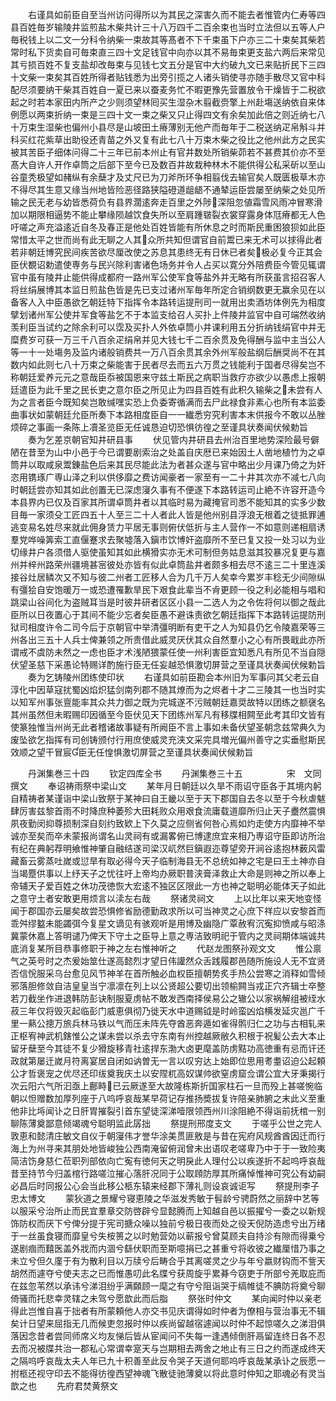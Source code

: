 <!-- { "loadSidebar": true } -->
　　右谨具如前臣自至当州访问得所以为其民之深害久而不能去者惟管内仁寿等四县百姓毎岁输陵井监煎盐木柴共计三十八万四千二百余束也当时立法但以五等人户毎税钱上以二文一分科令纳柴一束故其等髙者不下千束虽下户亦三二十束矣其柴若常时私下货卖自可毎束直三四十文足钱官中向亦以其不易毎束更支盐六两后来常见其亏损百姓不复支盐却改毎束与见钱七文五分是官中大约破九文已来贴折民下三四十文柴一束矣其百姓所得者贴钱悉为出旁引揽之人诸头销使寻亦随手散尽又官中科配尽须要纳干柴其百姓自一夏已来以蚕麦务忙不暇更豫先营置放令干燥皆于二税欲起之时若本家田内所产之少则须望林囘买生湿杂木翦截赍擎上州赴塲送纳依自来体例愿以两束折纳一束是三四十文一束之柴又只止得四文有余矣加此倍之则近纳七八十万束生湿柴也偏州小县尽是山坡田土瘠薄别无他产而毎年于二税送纳疋帛斛斗并科买红花紫草出助役还青苗之外又复有此七八十万束木柴之役比之他州此方之民实被其苦臣子细体问得二十三年已前本州止有官井数处所销柴茆若不甚费其价亦不至髙大自许人开作卓筒之后部下至今已及数百井故栽种林木不能供得公私采斫以至山谷童秃极望如赭纵有余蘖才及丈尺已为刀斧所环争相翦伐去输官矣人既匮极草木亦不得尽其生意又缘当州地皆险恶径路狭隘磴道龃龉不通辇运臣尝屡至纳柴之处见所输之民无老与幼皆悉荷负有县界濶逺奔走百里之外陟深阻忽値霜雪风雨冲冒寒滑加以期限相逼势不能止攀缘陨越饮食失所以至肩踵皲裂衣裳穿露身体尫瘠都无人色吁嗟之声充溢逺近自冬及春正是他处百姓皆能有所休息之时而斯民重困狼狈如此臣常惜太平之世而尚有此无聊之人其众所共知但谓官自前鬻已来无术可以捄得此者若非朝廷博究民间疾苦欲尽厘改使之苏息其患终无有日休已者矣极必复今正其会臣伏覩诏勅遣使専务与民兴除利害诸色场务并令人占买以寛分外陪费臣今管见辄谓官中虽有陵井止能供得成都府一路州军公使军食等盐外并无略有所获虽言招召客人将丝绢展博其本监日煎盐色皆是先已支过诸州军毎年所定合销纲数更无赢余见在以备客人入中臣愚欲乞朝廷特下指挥令本路转运提刑司一就用出卖酒坊体例先为相度擘划诸州军公使并军食等盐乞不于本监支给召人买扑上件陵井监官中自可端然收纳羡利臣当试约之除余利可以霑及买扑人外依卓筒小井课利用五分折纳钱绢官中并无糜费岁可获一万三千八百余疋绢帛并见大钱七千二百余贯及免得酬与监中主当公人等一十一处塲务及监内诸般销费共一万八百余贯其余外州军般盐纲后酬奨尚不在其数内如此则七八十万束之柴能害于民者尽去而五六万贯之钱能利于国者尽得矣岂不称朝廷爱养元元之意哉臣忝被国恩来守兹土斯民之病职当救疗亦欲少以愚虑上报朝廷遣臣为此千里之民长吏之意尔臣之所见止为四县百姓有此积久输柴之未尝有人为之言者臣今既知矣岂敢缄嘿实恐上负委寄循满而去尸此禄食非素心也所有本监委曲事状如蒙朝廷允臣所奏下本路相度臣自一一纎悉穷究利害本末供报今不敢以丛脞烦碎之事画一条陈上凟圣览臣无任诚恳迫切恐惧彷徨之至谨具状奏闻伏候勅旨
　　奏为乞差京朝官知井研县事
　　伏见管内井研县去州治百里地势深险最号僻陋在昔至为山中小邑于今已谓要剧索治之处盖自庆厯已来始因土人凿地植竹为之卓筒井以取咸泉鬻錬盐色后来其民尽能此法为者甚众遂与官中略出少月课乃倚之为奸恣用镌琢广専山泽之利以供侈靡之费访闻豪者一家至有一二十井其次亦不减七八向时朝廷尝亦知其如此创置无已深虑寖久事有不便遂下本路转运司止絶不许容开造今本县界内已仅及百家其所谓卓筒井者以其临时易为藏掩官司悉不能知其的实多少数目毎一家须殳工匠四五十人至三二十人者此人皆是他州别县浮浪无根着之徒抵罪逋逃变易名姓尽来就此佣身赁力平居无事则俯伏低折与主人营作一不如意则递相扇诱羣党哗噪筭索工直偃蹇求去聚墟落入鎭市饮博奸盗靡所不至已复又投一处习以为业切缘井户各须借人驱使虽知其如此横猾实亦无术可制但务姑息滋其狡暴况复更与嘉州并梓州路荣州疆境甚宻彼处亦皆有似此卓筒盐井者颇多相去尽不逺三二十里连溪接谷灶居鳞次又不知与彼二州者工匠移人合为几千万人矣幸今累岁丰稔无少间隙纵有彊狯自安饱暖万一或恐遭罹歉旱民下艰食此辈当不肻更顾一役之利必能相与唱和跳梁山谷间化为盗贼耳当是时彼井研者区区小县一二选人为之令佐将何以御之哉此臣所以日夜置心于其间不能少忘者矣臣愚不避诛责欲乞朝廷指挥下本路转运提防刑狱司相度许令二司今后于京朝官中举清彊明断有吏干之人为知县仍乞令陵嘉荣等三州各出三五十人兵士俾兼领之所贵借此威灵厌伏其众自然羣小之心有所畏戢此亦所谓戒不虞防未然之一虑也臣才术浅陋猥蒙任使一州利害臣宜知悉凡有所见不当自隠伏望圣慈下采愚论特赐详酌施行臣无任妄越恐惧激切屏营之至谨具状奏闻伏候勅旨
　　奏为乞铸陵州团练使印状
　　右谨具如前臣勘会本州旧为军事问其父老云自淳化中因草寇扰蜀凶焰炽猛剑南列郡不随其燎而为之烬者十才二三陵其一也当时实以知军州事张亶能率其众共力御之既为完城遂不污贼朝廷嘉奨故特以团练之额襃名其州虽然但未暇赐印因循至今臣伏见天下团练州军凡有移牒相闗至此考其印文皆有使篆独惟当州尚无此者稽诸故事疑有所阙臣不言上事如未备伏望圣朝念兹常典久为废坠欲乞指挥有司创铸颁付行用庶使威灵充浃文采完具増光偏州善守之实垂慰斯民效顺之望干冒宸臣无任惶惧激切屏营之至谨具状奏闻伏候勅旨










　　丹渊集巻三十四
　　钦定四库全书
　　丹渊集巻三十五　　　　　宋　文同　撰文
　　奉诏祷雨祭中梁山文
　　某年月日朝廷以久旱不雨诏守臣各于其境内躬自精祷者某谨诣中梁山致祭于某神曰自王畿以至于天下郡国自去冬以至于今秋虐魃肆厉害兹黎首雨不时降庶种萎殄大田耗败众用艰食流庸载道靡所归止天子衋然震惧夙夜勤闵抑尊损制深自刻约致欵上下久莫之应侧省何咎心焉如灼走使方内靡神不举诚亦至矣而卒未蒙报尚谓名山灵祠有或漏畧俯已博逮庶宜来相乃専诏守臣即访所治有纪在典躬荐明飨惟神肇自融结遂司梁汉屼然巨鎭遐迩尊望旁开涧谷逺抱林薮风雷藏畜云雾蒸吐嵗或愆旱有取必得今天子临制海县无不总统如神之宅是曰王土神亦自当竭蹷供事以上纾天子之忧往吁上帝均办厥职普浃膏泽救止大命是则神之所以奉上帝辅天子爱百姓之休功茂徳恢大宏逺不独区区限此一方也神之聪明必能体天子如此之意守土者安敢更用烦言以渎左右哉
　　祭诸灵祠文
　　上以比年以来天地变怪闻于郡国亦云屡矣故尝恐惧修省励德勤政求所以可当神灵之心庶下祥应以安黎首而乖舛缪盭未能蠲弭今复星文谪见有骇观听是用博及幽隐广覃赦宥沉寃抑愤咸与昭涤冀蒙休嘉上答明谴乃俾天下守土之臣导上意之専洁致明祀于管内之灵祠期体端诚共底消复某所目恭事修职于神之左右惟神听之
　　代赵龙图祭孙观文文
　　惟公禀气之英号时之杰爰始筮仕遂高懿烈才望日伟讙然众舌践履郡邑随所施设人无不宜贤否信恱服采乌台愈见风节神羊在首所触必血权臣擅朝势炙手热公尝寒之消释如雪倾邪落胆修敛自洁皇皇当宁凛凛在列上以公贤超公要切出领榆闗当戎正穴齐辑士卒整若刀截坐作进退韩防彭诀制服夏虏帖不敢发西南择侯易公之辙公以家祸解组被绖水菽三年仅将毁灭起临彭门威恵俱彻乃徙天水中道赐钺是时岭蛮凶焰横发延灾邕广千里一爇公摠万旅兵林马铁以气而压未阵先夺酋恶奔遁如雀得鹘归仁之功与古相轧来正枢宥神武机鎋惟公之谋未尝以杀去守东南有州控越厥敝久积根于祝髪公去大本止留牙蘖至今其徒不复少猾旋移青社逺捍东渤大卤更麾盖防虏黠功高徳重有忌而讦还政就第屡迁嵗月符离宴居自闭如讷曽无一言以叹穷达上始即位思用耉耋诏迫公起頼公才哲褒宠之优尽还印绂奠我庆土以安陧杌高奴谋帅欲窒虏窟佥谓公宜大牙秉揭行次云阳六气所汩亟上鄜畤已云厥遂至大故隆栋斯折国家柱石一旦而殁上甚嗟惋临朝以怛赠数加厚列座于八呜呼哀哉某早荷记存推扬奬拔复许陪亲肺腑之末此义至重他非比埓闻讣之日肝胃摧裂引首东望徒深涕噎限领西州川涂阻絶不得诣前抚棺一别聊陈薄奠鄙意倾竭魂兮聪明监此孱拙
　　祭提刑邢度支文
　　于嗟乎公世之完人敦恵和懿清庄敏文自仪于朝寖伟才誉华涂美贯匪敫是与昔在宪府风规酋酋因迁而行海上为州寻来其朋处地皆峻独公西南淹留俯润曾未出语叹老嗟卑乃中于于一致险夷简洁饬身慈仁莅职列部依向亡寃有徳何天之明戾此人理付公以疾遂折不起呜呼哀哉昔至持节今归盖棺行路嗟泣摧心落肝况同于公取頋防厚其所痛悼惟神可究公有幼嗣必昌后时同报公心会当此移公柩东辕来经郡下薄礼则设哀诚讵写
　　祭提刑李子忠太博文
　　蒙狄道之景耀兮寝恵陵之华滋发秀敏于髫龄兮骋蔚然之丽辞中艺等以服采兮治所止而民宜羣章交防啓辟兮显懿腾而上知越自邑以振擢兮一委之以新规饰防权而厌下兮俾分提于宪司搪众噪以独前兮极日夜而处之役天倪防造虑兮出万绪于一丝虽食寝而靡皇兮失桉篑之以时勉营効以蕲报兮曾莫顾夫自持沴有隙而得乗兮遂剧痼而囏医盖外戕而内涸兮繇伏职而至斯噫捐已之甚重兮将收彼之纎厘惜乃事之未立兮但久廑于有为散利目以万牍兮后畴合乎其离嗟灵之少与年兮嬴财钩而不訾天胡然而遽夺兮使夫志之已而惟愚叨此名牒兮获周旋乎累朞今窃吏于所部兮羌取庇而在兹忽苇然以承讳兮涕泪纷乎满頥顾一麾之有守兮阻诣哭于缟帷徒不腆防将奠兮聊倚骚而托悲幸灵辖之未驾兮愿歆此而后脂
　　祭张时仲文
　　某向闻时仲以亲老得此岂惟自喜于拙者有所蒙頼他人亦交书见庆谓得如时仲者为僚相与营治事无不辑矣计日望来屈指无几而候吏忽报时仲以疾尚留越宿遽闻以时仲不起惊嗟久之涕泪俱落因念昔者尝同师席义均友悌后皆从宦闻问不失每一逢遇倾倒肝鬲留连终日各不忍去而况被牒共治一郡私心常谓幸寔天与岂期相去两舍之地止有三日之约而遂成终天之隔呜呼哀哉太夫人年已九十积善至此反令哭子天道何耶呜呼哀哉某承讣之辰愿一拊柩还视守印去不能得彷徨西望神魂飞散徒驰薄奠以将此意时仲知之耶魂必有灵当歆之也
　　先府君焚黄祭文
